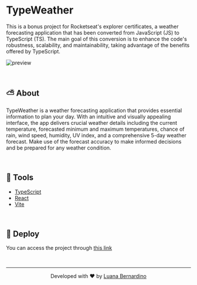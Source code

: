 # TypeWeather

This is a bonus project for Rocketseat's explorer certificates, a weather forecasting application that has been converted from JavaScript (JS) to TypeScript (TS). The main goal of this conversion is to enhance the code's robustness, scalability, and maintainability, taking advantage of the benefits offered by TypeScript.

![preview](.github/preview.png)

</br>

## ⛅ About

TypeWeather is a weather forecasting application that provides essential information to plan your day. With an intuitive and visually appealing interface, the app delivers crucial weather details including the current temperature, forecasted minimum and maximum temperatures, chance of rain, wind speed, humidity, UV index, and a comprehensive 5-day weather forecast. Make use of the forecast accuracy to make informed decisions and be prepared for any weather condition.

</br>

## 🧪 Tools

- [TypeScript](https://www.typescriptlang.org/)
- [React](https://react.dev/)
- [Vite](https://vitejs.dev/)

</br>

## 🚀 Deploy

You can access the project through [this link](https://typeweather-palomarodrigues.vercel.app/)

</br>

---

<p align="center">Developed with ❤️ by <a href="https://www.linkedin.com/in/lubernardino/" target="_blank">Luana Bernardino</a></p>
